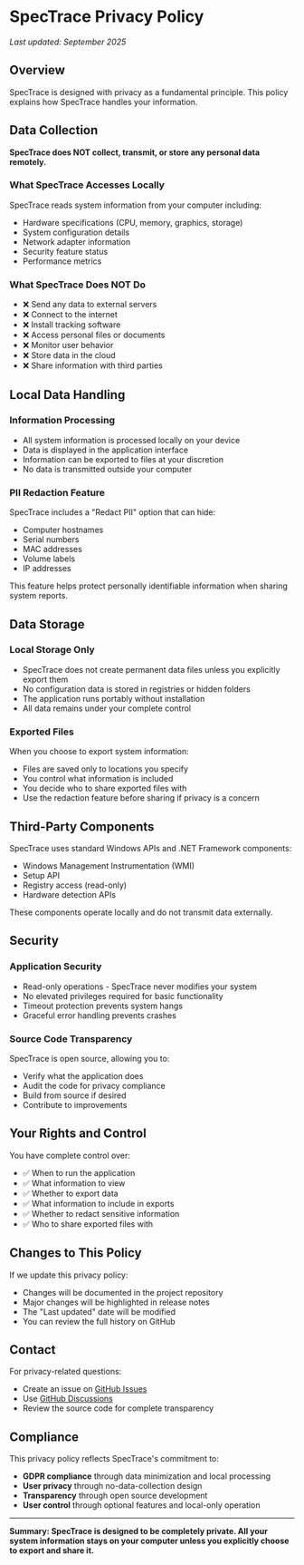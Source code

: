 # SpecTrace Privacy Policy

*Last updated: September 2025*

## Overview

SpecTrace is designed with privacy as a fundamental principle. This policy explains how SpecTrace handles your information.

## Data Collection

**SpecTrace does NOT collect, transmit, or store any personal data remotely.**

### What SpecTrace Accesses Locally
SpecTrace reads system information from your computer including:
- Hardware specifications (CPU, memory, graphics, storage)
- System configuration details
- Network adapter information
- Security feature status
- Performance metrics

### What SpecTrace Does NOT Do
- ❌ Send any data to external servers
- ❌ Connect to the internet
- ❌ Install tracking software
- ❌ Access personal files or documents
- ❌ Monitor user behavior
- ❌ Store data in the cloud
- ❌ Share information with third parties

## Local Data Handling

### Information Processing
- All system information is processed locally on your device
- Data is displayed in the application interface
- Information can be exported to files at your discretion
- No data is transmitted outside your computer

### PII Redaction Feature
SpecTrace includes a "Redact PII" option that can hide:
- Computer hostnames
- Serial numbers
- MAC addresses
- Volume labels
- IP addresses

This feature helps protect personally identifiable information when sharing system reports.

## Data Storage

### Local Storage Only
- SpecTrace does not create permanent data files unless you explicitly export them
- No configuration data is stored in registries or hidden folders
- The application runs portably without installation
- All data remains under your complete control

### Exported Files
When you choose to export system information:
- Files are saved only to locations you specify
- You control what information is included
- You decide who to share exported files with
- Use the redaction feature before sharing if privacy is a concern

## Third-Party Components

SpecTrace uses standard Windows APIs and .NET Framework components:
- Windows Management Instrumentation (WMI)
- Setup API
- Registry access (read-only)
- Hardware detection APIs

These components operate locally and do not transmit data externally.

## Security

### Application Security
- Read-only operations - SpecTrace never modifies your system
- No elevated privileges required for basic functionality
- Timeout protection prevents system hangs
- Graceful error handling prevents crashes

### Source Code Transparency
SpecTrace is open source, allowing you to:
- Verify what the application does
- Audit the code for privacy compliance
- Build from source if desired
- Contribute to improvements

## Your Rights and Control

You have complete control over:
- ✅ When to run the application
- ✅ What information to view
- ✅ Whether to export data
- ✅ What information to include in exports
- ✅ Whether to redact sensitive information
- ✅ Who to share exported files with

## Changes to This Policy

If we update this privacy policy:
- Changes will be documented in the project repository
- Major changes will be highlighted in release notes
- The "Last updated" date will be modified
- You can review the full history on GitHub

## Contact

For privacy-related questions:
- Create an issue on [GitHub Issues](https://github.com/jhew/SpecTrace/issues)
- Use [GitHub Discussions](https://github.com/jhew/SpecTrace/discussions)
- Review the source code for complete transparency

## Compliance

This privacy policy reflects SpecTrace's commitment to:
- **GDPR compliance** through data minimization and local processing
- **User privacy** through no-data-collection design
- **Transparency** through open source development
- **User control** through optional features and local-only operation

---

**Summary: SpecTrace is designed to be completely private. All your system information stays on your computer unless you explicitly choose to export and share it.**
